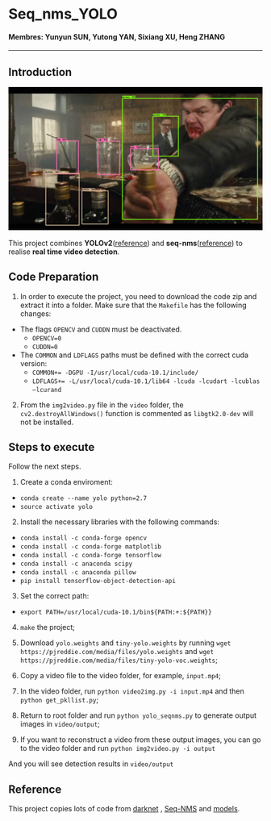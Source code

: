# Seq_nms_YOLO

#### Membres: Yunyun SUN, Yutong YAN, Sixiang XU, Heng ZHANG

---

## Introduction

![](img/index.jpg) 

This project combines **YOLOv2**([reference](https://arxiv.org/abs/1506.02640)) and **seq-nms**([reference](https://arxiv.org/abs/1602.08465)) to realise **real time video detection**.



## Code Preparation
1. In order to execute the project, you need to download the code zip and extract it into a folder. Make sure that the `Makefile` has the following changes:
  - The flags `OPENCV` and `CUDDN` must be deactivated.
      + `OPENCV=0`
      + `CUDDN=0`
  - The `COMMON` and `LDFLAGS` paths must be defined with the correct cuda version:
      + `COMMON+= -DGPU -I/usr/local/cuda-10.1/include/`
      + `LDFLAGS+= -L/usr/local/cuda-10.1/lib64 -lcuda -lcudart -lcublas –lcurand`

2. From the `img2video.py` file in the `video` folder, the `cv2.destroyAllWindows()` function is commented as `libgtk2.0-dev` will not be installed.

## Steps to execute
Follow the next steps.

1. Create a conda enviroment:
  - `conda create --name yolo python=2.7`
  - `source activate yolo`
 
2. Install the necessary libraries with the following commands:
  - `conda install -c conda-forge opencv`
  - `conda install -c conda-forge matplotlib`
  - `conda install -c conda-forge tensorflow`
  - `conda install -c anaconda scipy`
  - `conda install -c anaconda pillow`
  - `pip install tensorflow-object-detection-api`
  
3. Set the correct path:
  - `export PATH=/usr/local/cuda-10.1/bin${PATH:+:${PATH}}`
  
4. `make` the project;

5. Download `yolo.weights` and `tiny-yolo.weights` by running `wget https://pjreddie.com/media/files/yolo.weights` and `wget https://pjreddie.com/media/files/tiny-yolo-voc.weights`;

6. Copy a video file to the video folder, for example, `input.mp4`;

7. In the video folder, run `python video2img.py -i input.mp4` and then `python get_pkllist.py`;

8. Return to root folder and run `python yolo_seqnms.py` to generate output images in `video/output`;

9. If you want to reconstruct a video from these output images, you can go to the video folder and run `python img2video.py -i output`

And you will see detection results in `video/output`

## Reference

This project copies lots of code from [darknet](https://github.com/pjreddie/darknet) , [Seq-NMS](https://github.com/lrghust/Seq-NMS) and  [models](https://github.com/tensorflow/models).

